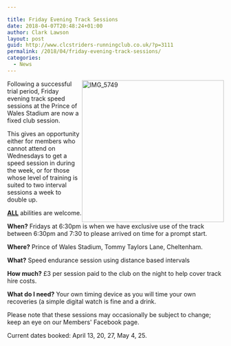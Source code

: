 ```yaml
---

title: Friday Evening Track Sessions
date: 2018-04-07T20:48:24+01:00
author: Clark Lawson
layout: post
guid: http://www.clcstriders-runningclub.co.uk/?p=3111
permalink: /2018/04/friday-evening-track-sessions/
categories:
  - News
---
```

<div style="float:right">
  <img src="http://www.clcstriders-runningclub.co.uk/wplive/wp-content/uploads/2018/04/IMG_5749-e1523130403974-1024x768.jpg" alt="IMG_5749" width="330" class="alignright size-large wp-image-3116" srcset="http://www.clcstriders-runningclub.co.uk/wplive/wp-content/uploads/2018/04/IMG_5749-e1523130403974-1024x768.jpg 1024w, http://www.clcstriders-runningclub.co.uk/wplive/wp-content/uploads/2018/04/IMG_5749-e1523130403974-300x225.jpg 300w, http://www.clcstriders-runningclub.co.uk/wplive/wp-content/uploads/2018/04/IMG_5749-e1523130403974-768x576.jpg 768w" sizes="(max-width: 1024px) 100vw, 1024px" />
</div>

Following a successful trial period, Friday evening track speed sessions at the Prince of Wales Stadium are now a fixed club session.

This gives an opportunity either for members who cannot attend on Wednesdays to get a speed session in during the week, or for those whose level of training is suited to two interval sessions a week to double up.

**<u>ALL</u>** abilities are welcome.

**When?** Fridays at 6:30pm is when we have exclusive use of the track between 6:30pm and 7:30 to please arrived on time for a prompt start.

**Where?** Prince of Wales Stadium, Tommy Taylors Lane, Cheltenham.

**What?** Speed endurance session using distance based intervals

**How much?** £3 per session paid to the club on the night to help cover track hire costs.

**What do I need?** Your own timing device as you will time your own recoveries (a simple digital watch is fine and a drink.

Please note that these sessions may occasionally be subject to change; keep an eye on our Members' Facebook page.

Current dates booked: April 13, 20, 27, May 4, 25.